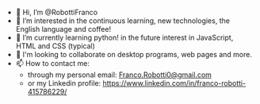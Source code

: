 - 👋 Hi, I’m @RobottiFranco
- 👀 I’m interested in the continuous learning, new technologies, the English language and coffee!
- 🌱 I’m currently learning python! in the future interest in JavaScript, HTML and CSS (typical)
- 💞️ I'm looking to collaborate on desktop programs, web pages and more.
- 📫 How to contact me: 
    - through my personal email: Franco.Robotti0@gmail.com
    - or my Linkedin profile: https://www.linkedin.com/in/franco-robotti-415786229/
